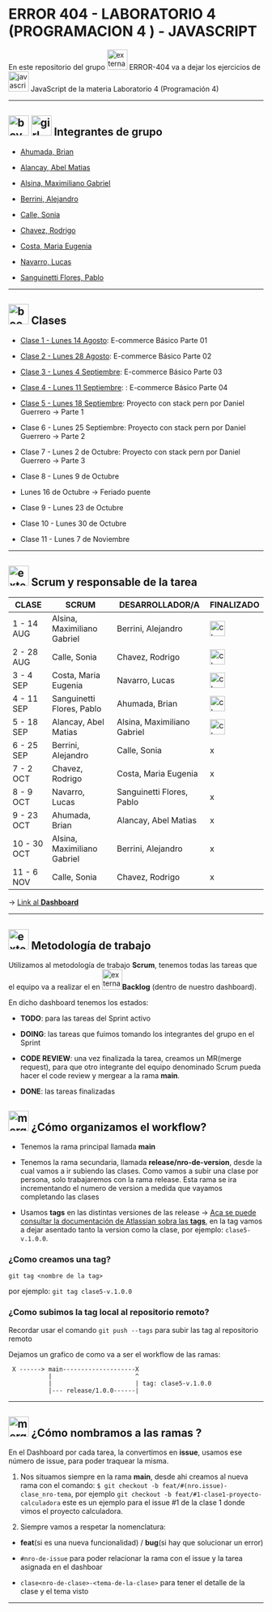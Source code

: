 # ERROR 404 - LABORATORIO 4 (PROGRAMACION 4 ) - JAVASCRIPT

En este repositorio del grupo  <img width="40" height="40" src="https://img.icons8.com/external-flaticons-lineal-color-flat-icons/40/external-error-404-computer-science-flaticons-lineal-color-flat-icons.png" alt="external-error-404-computer-science-flaticons-lineal-color-flat-icons"/> ERROR-404 va a dejar los ejercicios de <img width="40" height="40" src="https://img.icons8.com/color/40/javascript--v1.png" alt="javascript--v1"/> JavaScript de la materia Laboratorio 4 (Programación 4)

---

## <img width="40" height="40" src="https://img.icons8.com/doodle/40/boy.png" alt="boy"/> <img width="40" height="40" src="https://img.icons8.com/doodle/40/girl.png" alt="girl"/> Integrantes de grupo

- [Ahumada, Brian](https://github.com/brianahumada)                        

- [Alancay, Abel Matias](https://github.com/matias9486)                

- [Alsina, Maximiliano Gabriel](https://github.com/MalsinaG)   

- [Berrini, Alejandro](https://github.com/AlejandroEB89)                 

- [Calle, Sonia](https://github.com/SoCalle) 

- [Chavez, Rodrigo](https://github.com/RodrigoChavez1986)                       

- [Costa, Maria Eugenia](https://github.com/eugenia1984)              

- [Navarro, Lucas](https://github.com/LucasNavarro01)                                            

- [Sanguinetti Flores, Pablo](https://github.com/Pablo1653)

---

## <img width="40" height="40" src="https://img.icons8.com/color/40/book.png" alt="book"/>  Clases

- [Clase 1 - Lunes 14 Agosto](https://github.com/CodeSystem2022/ERROR404-LABORATORIO4-PROGRAMACION4-JAVASCRIPT/tree/main/ecomerce2022/client): E-commerce Básico Parte 01

- [Clase 2 - Lunes 28 Agosto](https://github.com/CodeSystem2022/ERROR404-LABORATORIO4-PROGRAMACION4-JAVASCRIPT/tree/main/ecomerce2022/client):  E-commerce Básico Parte 02

- [Clase 3 - Lunes 4 Septiembre](https://github.com/CodeSystem2022/ERROR404-LABORATORIO4-PROGRAMACION4-JAVASCRIPT/tree/main/ecomerce2022/client):  E-commerce Básico Parte 03

- [Clase 4 - Lunes 11 Septiembre](https://github.com/CodeSystem2022/ERROR404-LABORATORIO4-PROGRAMACION4-JAVASCRIPT/tree/main/e-commerce2023/client): :  E-commerce Básico Parte 04

- [Clase 5 - Lunes 18 Septiembre](https://github.com/CodeSystem2022/ERROR404-LABORATORIO4-PROGRAMACION4-JAVASCRIPT/tree/main/PERN-stack): Proyecto con stack pern por Daniel Guerrero -> Parte 1

- Clase 6 - Lunes 25 Septiembre: Proyecto con stack pern por Daniel Guerrero -> Parte 2

- Clase 7 - Lunes 2 de Octubre: Proyecto con stack pern por Daniel Guerrero -> Parte 3

- Clase 8 - Lunes 9 de Octubre 

- Lunes 16 de Octubre -> Feriado puente

- Clase 9 - Lunes 23 de Octubre 
 
- Clase 10 - Lunes 30 de Octubre 

- Clase 11 - Lunes 7 de Noviembre

---

## <img width="40" height="40" src="https://img.icons8.com/external-flaticons-lineal-color-flat-icons/40/external-scrum-ux-and-ui-icons-flaticons-lineal-color-flat-icons.png" alt="external-scrum-ux-and-ui-icons-flaticons-lineal-color-flat-icons"/> Scrum y responsable de la tarea

| CLASE | SCRUM | DESARROLLADOR/A | FINALIZADO |
| ----- | ------ | -------------- | ---------- |
| 1 - 14 AUG | Alsina, Maximiliano Gabriel | Berrini, Alejandro | <img width="30" height="30" src="https://img.icons8.com/flat-round/30/checkmark.png" alt="checkmark"/>  |
| 2 -  28 AUG | Calle, Sonia | Chavez, Rodrigo | <img width="30" height="30" src="https://img.icons8.com/flat-round/30/checkmark.png" alt="checkmark"/> |
| 3 - 4 SEP | Costa, Maria Eugenia | Navarro, Lucas |  <img width="30" height="30" src="https://img.icons8.com/flat-round/30/checkmark.png" alt="checkmark"/> |
| 4 - 11 SEP | Sanguinetti Flores, Pablo | Ahumada, Brian | <img width="30" height="30" src="https://img.icons8.com/flat-round/30/checkmark.png" alt="checkmark"/> |
| 5 - 18 SEP | Alancay, Abel Matias | Alsina, Maximiliano Gabriel | <img width="30" height="30" src="https://img.icons8.com/flat-round/30/checkmark.png" alt="checkmark"/> |
| 6  - 25 SEP | Berrini, Alejandro | Calle, Sonia | x  |
| 7 - 2 OCT | Chavez, Rodrigo | Costa, Maria Eugenia | x |
| 8 - 9 OCT | Navarro, Lucas |  Sanguinetti Flores, Pablo | x |
| 9 - 23 OCT | Ahumada, Brian | Alancay, Abel Matias | x |
| 10 - 30 OCT  | Alsina, Maximiliano Gabriel | Berrini, Alejandro | x |
| 11 - 6 NOV  | Calle, Sonia | Chavez, Rodrigo | x |


-> [Link al **Dashboard**](https://github.com/orgs/CodeSystem2022/projects/1146)

---

## <img width="40" height="40" src="https://img.icons8.com/external-flaticons-lineal-color-flat-icons/40/external-scrum-ux-and-ui-icons-flaticons-lineal-color-flat-icons.png" alt="external-scrum-ux-and-ui-icons-flaticons-lineal-color-flat-icons"/>  Metodología de trabajo

Utilizamos al metodología de trabajo **Scrum**, tenemos todas las tareas que el equipo va a realizar el en <img width="40" height="40" src="https://img.icons8.com/external-flaticons-flat-flat-icons/40/external-scrum-agile-flaticons-flat-flat-icons-7.png" alt="external-scrum-agile-flaticons-flat-flat-icons-7"/>**Backlog** (dentro de nuestro dashboard).

En dicho dashboard tenemos los estados: 

- **TODO**: para las tareas del Sprint activo

- **DOING**: las tareas que fuimos tomando los integrantes del grupo en el Sprint

- **CODE REVIEW**: una vez finalizada la tarea, creamos un MR(merge request), para que otro integrante del equipo denominado Scrum pueda hacer el code review y mergear a la rama **main**.

- **DONE**: las tareas finalizadas

## <img width="40" height="40" src="https://img.icons8.com/office/40/merge-git.png" alt="merge-git"/> ¿Cómo organizamos el workflow?

- Tenemos la rama principal llamada **main**

- Tenemos la rama secundaria, llamada **release/nro-de-version**, desde la cual vamos a ir subiendo las clases. Como vamos a subir una clase por persona, solo trabajaremos con la rama release. Esta rama se ira incrementando el numero de version a medida que vayamos completando las clases

- Usamos **tags** en las distintas versiones de las release -> [Aca se puede consultar la documentación de Atlassian sobra las **tags**](https://www.atlassian.com/es/git/tutorials/inspecting-a-repository/git-tag), en la tag vamos a dejar asentado tanto la version como la clase, por ejemplo: `clase5-v.1.0.0`.

### ¿Como creamos una tag?

`git tag <nombre de la tag>`

por ejemplo: `git tag clase5-v.1.0.0`

### ¿Como subimos la tag local al repositorio remoto?

Recordar usar el comando `git push --tags` para subir las tag al repositorio remoto




Dejamos un grafico de como va a ser el workflow de las ramas:

```
 X ------> main--------------------X
           |                       ^
           |                       | tag: clase5-v.1.0.0
           |--- release/1.0.0------|
```

---
 
## <img width="40" height="40" src="https://img.icons8.com/pulsar-color/40/merge-git.png" alt="merge-git"/> ¿Cómo nombramos a las ramas ?

En el Dashboard por cada tarea, la convertimos en **issue**, usamos ese número de issue, para poder traquear la misma.

1. Nos situamos siempre en la rama **main**, desde ahi creamos al nueva rama con el comando: `$ git checkout -b feat/#(nro.issue)-clase_nro-tema`, por ejemplo `git checkout -b feat/#1-clase1-proyecto-calculadora` este es un ejemplo para el issue #1 de la clase 1 donde vimos el proyecto calculadora.

2. Siempre vamos a respetar la nomenclatura:

- **feat**(si es una nueva funcionalidad) / **bug**(si hay que solucionar un error)

- `#nro-de-issue` para poder relacionar la rama con el issue y la tarea asignada en el dashboar

- `clase<nro-de-clase>-<tema-de-la-clase>` para tener el detalle de la clase y el tema visto

---
